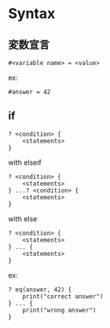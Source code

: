 # Syntax
## 変数宣言
```
#<variable name> = <value>
```

ex:
```
#answer = 42
```

## if
```
? <condition> {
	<statements>
}
```

with elseif
```
? <condition> {
	<statements>
} ...? <condition> {
	<statements>
}
```

with else
```
? <condition> {
	<statements>
} ... {
	<statements>
}
```

ex:
```
? eq(answer, 42) {
	print("correct answer")
} ... {
	print("wrong answer")
}
```
